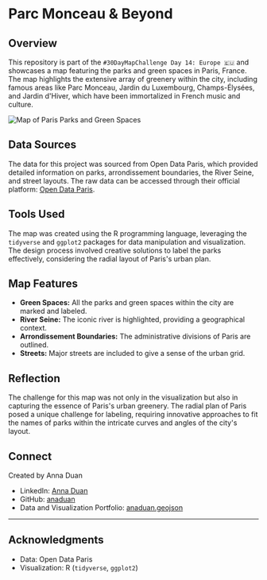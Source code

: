 # Parc Monceau & Beyond

## Overview

This repository is part of the `#30DayMapChallenge Day 14: Europe 🇪🇺` and showcases a map featuring the parks and green spaces in Paris, France. The map highlights the extensive array of greenery within the city, including famous areas like Parc Monceau, Jardin du Luxembourg, Champs-Élysées, and Jardin d'Hiver, which have been immortalized in French music and culture.

![Map of Paris Parks and Green Spaces](paris_parks.jpg)

## Data Sources

The data for this project was sourced from Open Data Paris, which provided detailed information on parks, arrondissement boundaries, the River Seine, and street layouts. The raw data can be accessed through their official platform: [Open Data Paris](https://lnkd.in/eTNVcDz3).

## Tools Used

The map was created using the R programming language, leveraging the `tidyverse` and `ggplot2` packages for data manipulation and visualization. The design process involved creative solutions to label the parks effectively, considering the radial layout of Paris's urban plan.

## Map Features

- **Green Spaces:** All the parks and green spaces within the city are marked and labeled.
- **River Seine:** The iconic river is highlighted, providing a geographical context.
- **Arrondissement Boundaries:** The administrative divisions of Paris are outlined.
- **Streets:** Major streets are included to give a sense of the urban grid.

## Reflection

The challenge for this map was not only in the visualization but also in capturing the essence of Paris's urban greenery. The radial plan of Paris posed a unique challenge for labeling, requiring innovative approaches to fit the names of parks within the intricate curves and angles of the city's layout.

## Connect

Created by Anna Duan

- LinkedIn: [Anna Duan](https://linkedin.com/in/annaduan)
- GitHub: [anaduan](https://github.com/annaduan)
- Data and Visualization Portfolio: [anaduan.geojson](https://annaduan.geojson)

---

## Acknowledgments

- Data: Open Data Paris
- Visualization: R (`tidyverse`, `ggplot2`)
